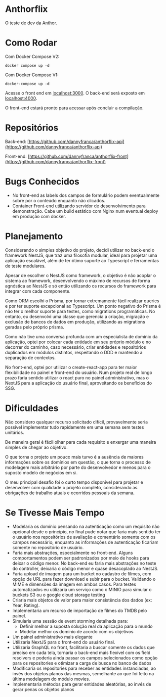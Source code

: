 # Anthorflix
O teste de dev da Anthor.

# Como Rodar
Com Docker Compose V2:

    docker compose up -d

Com Docker Compose V1:

    docker-compose up -d

Acesse o front end em [localhost:3000](localhost:3000). O back-end será exposto em [localhost:4000](localhost:4000).

O front-end estará pronto para acessar após concluir a compilação.

# Repositórios
Back-end: [https://github.com/dannyfranca/anthorflix-api](https://github.com/dannyfranca/anthorflix-api)

Front-end: [https://github.com/dannyfranca/anthorflix-front](https://github.com/dannyfranca/anthorflix-front)

# Bugs Conhecidos
- No front-end as labels dos campos de formulário podem eventualmente sobre por o conteúdo enquanto não clicados.
- Container Front-end utilizando servidor de desenvolvimento para demonstração. Cabe um build estático com Nginx num eventual deploy em produção com docker.

# Planejamento
Considerando o simples objetivo do projeto, decidi utilizar no back-end o framework NestJS, que traz uma filosofia modular, ideal para projetar uma aplicação escalável, além de ter ótimo suporte ao Typescript e ferramentas de teste modulares.

Apesar de escolher o NestJS como framework, o objetivo é não acoplar o sistema ao framework, desenvolvendo o máximo de recursos de forma agnóstica ao NestJS e só então utilizando os recursos do framework para integrar com cada componente.

Como ORM escolhi o Prisma, por tornar extremamente fácil realizar queries e por ter suporte excepcional ao Typescript. Um ponto negativo do Prisma é não ter o melhor suporte para testes, como migrations programáticas. No entanto, eu desenvolvi uma classe que gerencia a criação, migração e exclusão de bancos de dados em produção, utilizando as migrations geradas pelo próprio prisma.

Como não tive uma conversa profunda com um especialista de domínio da aplicação, optei por colocar cada entidade em seu próprio módulo e no decorrer do caminho, caso necessário, criar entidades e repositórios duplicados em módulos distintos, respeitando o DDD e mantendo a separação de contextos.

No front-end, optei por utilizar o create-react-app para ter maior flexibilidade no painel e front-end do usuário. Num projeto real de longo prazo faria sentido utilizar o react puro no painel administrativo, mas o NextJS para a aplicação do usuário final, aproveitando os benefícios do SSG.

# Dificuldades
Não considero qualquer recurso solicitado difícil, provavelmente seria possível implementar tudo rapidamente em uma semana sem testes unitários.

De maneira geral é fácil olhar para cada requisito e enxergar uma maneira simples de chegar ao objetivo.

O que torna o projeto um pouco mais turvo é a ausência de maiores informações sobre os domínios em questão, o que torna o processo de modelagem mais arbitrário por parte do desenvolvedor e menos para o suposto modelo de negócios em si.

O meu principal desafio foi o curto tempo disponível para projetar e desenvolver com qualidade o projeto completo, considerando as obrigações de trabalho atuais e ocorridos pessoais da semana.

# Se Tivesse Mais Tempo
- Modelaria os domínio pensando na autenticação como um requisito não opcional desde o princípio, no final pude notar que faria mais sentido ter o usuário nos repositórios de avaliação e comentário somente com os campos necessário, enquanto as informações de autenticação ficariam somente no repositório de usuário.
- Faria mais abstrações, especialmente no front-end. Alguns comportamentos podem ser padronizados por meio de hooks para deixar o código menor. No back-end eu faria mais abstrações no teste do controller, deixaria o código menor e quase desacoplado ao NestJS.
- Faria upload de imagem para um bucket no cadastro de filmes, com opção de URL para fazer download e subir para o bucket. Validando o MIME e dimensões da imagem em ambos casos. Para testes automatizados eu utilizaria um serviço como o MINIO para simular o buckets S3 ou o google cloud storage testing
- Criaria mais objetos de valor para maior consistência dos dados (ex: Year, Rating).
- Implementaria um recurso de importação de filmes do TMDB pelo painel.
- Simularia uma sessão de event storming detalhada para:
  - Definir melhor a suposta solução real da aplicação para o mundo
  - Modelar melhor os domínio de acordo com os objetivos
- Um painel administrativo mais elegante
- Utilizaria NextJS para o front-end do usuário final.
- Utilizaria GraphQL no front, facilitaria a buscar somente os dados que preciso em cada tela, tornaria o back-end mais flexível com os field resolvers e poderia ainda passar os campos selecionados como opção para os repositories e otimizar a carga de busca no banco de dados
- Modificaria os repositories para receber as entidades instanciadas, ao invés dos objetos planos das mesmas, semelhante ao que foi feito na última modelagem do módulo movies.
- Implementaria métodos para gerar entidades aleatórias, ao invés de gerar penas os objetos planos
